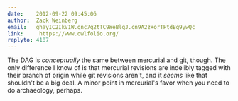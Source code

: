 ```yaml
---
date:    2012-09-22 09:45:06
author:  Zack Weinberg
email:   ghayIC2IkV1W.qnc7q2tTC9WeBlqJ.cn9A2z+orTFtdBq9ywQc
link:     https://www.owlfolio.org/
replyto: 4187
---
```


The DAG is <i>conceptually</i> the same between mercurial and git,
though.  The only difference I know of is that mercurial revisions are
indelibly tagged with their branch of origin while git revisions
aren't, and it <i>seems</i> like that shouldn't be a big deal.  A
minor point in mercurial's favor when you need to do archaeology,
perhaps.
